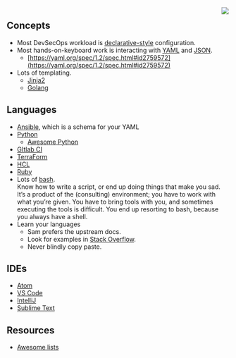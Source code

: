 <img align="right" src="https://github.com/braingu/tadpole/blob/master/images/TLP/TLPAmber.png">

## Concepts

*   Most DevSecOps workload is [declarative-style](https://en.wikipedia.org/wiki/Declarative_programming) configuration.
*   Most hands-on-keyboard work is interacting with [YAML](https://yaml.org/) and [JSON](https://www.json.org/json-en.html).
    *   [https://yaml.org/spec/1.2/spec.html#id2759572](https://yaml.org/spec/1.2/spec.html#id2759572)
*   Lots of templating.
    *   [Jinja2](https://pypi.org/project/Jinja2/)
    *   [Golang](https://golang.org/)

## Languages

*   [Ansible](https://www.ansible.com/), which is a schema for your YAML
*   [Python](https://www.python.org/)
     * [Awesome Python](https://awesome-python.com/)
*   [GItlab CI](https://docs.gitlab.com/ee/ci/)
*   [TerraForm](https://www.terraform.io/)
*   [HCL](https://github.com/hashicorp/hcl)
*   [Ruby](https://www.ruby-lang.org/en/)
*   Lots of [bash](https://tiswww.case.edu/php/chet/bash/bashtop.html).  \
Know how to write a script, or end up doing things that make you sad. It’s a product of the (consulting) environment; you have to work with what you’re given. You have to bring tools with you, and sometimes executing the tools is difficult. You end up resorting to bash, because you always have a shell.
*   Learn your languages
    *   Sam prefers the upstream docs.
    *   Look for examples in [Stack Overflow](https://stackoverflow.com/).
    *   Never blindly copy paste.

## IDEs

*   [Atom](https://atom.io/)
*   [VS Code](https://code.visualstudio.com/)
*   [IntelliJ](https://www.jetbrains.com/idea/)
*   [Sublime Text](https://www.sublimetext.com/)

## Resources

*   [Awesome lists](https://github.com/search?q=awesome)
